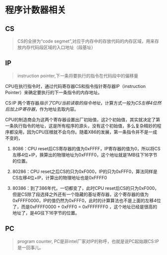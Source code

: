 # 程序计数器相关

## CS

> CS的全拼为“code segmet”,对应于内存中的存放代码的内存区域，用来存放内存代码段区域的入口地址（段基址）



## IP

>instruction pointer,下一条将要执行的指令在代码段中的偏移量

CPU在执行指令时，通过代码寄存器CS和指令指针寄存器IP（instruction Pointer）来确定要执行的下一条指令的内存地址。

CS:IP 两个寄存器*指示了CPU当前读取的指令地址*，计算方式一般为*CS左移4位然后加上IP寄存器*，作为地址去取内容。

CPU的制造商会为这两个寄存器设置出厂初始值，这2个初始值，其实就决定了第一条执行指令的地址，这是所有程序的源头，没有这个初始值，多么复杂精妙的程序都没用，因为CPU压根就不会鸟你。随着X86的发展，第一条指令并不是一成不变的，

1. 8086：CPU reset后CS寄存器的值为0xFFFF，IP寄存器的值为0，所以将CS左移4位+IP，换算出的物理地址为0xFFFF0，这个地址就是1MB往下16字节的位置。

2. 80286：CPU reset之后CS的只为0xF000，IP的只为0xFFF0，算法同样是CS左移4位+IP，计算出的物理地址也是0xFFFF0

3. 80386：到了386年代，一切都变了，此时CPU reset后CS的只为0xF000，但是CS除了段选择之外还有一个隐藏的基址寄存器，这个寄存器的值为0xFFFF0000，IP的值仍然为0xFFF0，此时的计算算法也不是上面的左移4位了，而是0xFFFF0000 + 0xFFF0 = 0xFFFFFFF0	 ，这个地址已经是很高的地址了，是4G往下16字节的位置。

## PC
> program counter, PC是非intel厂家对IP的称呼，也就是说PC起始跟CS:IP是一回事儿。